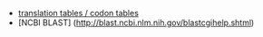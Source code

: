 

* [translation tables / codon tables ](http://www.ncbi.nlm.nih.gov/Taxonomy/Utils/wprintgc.cgi)
* [NCBI BLAST] (http://blast.ncbi.nlm.nih.gov/blastcgihelp.shtml)

